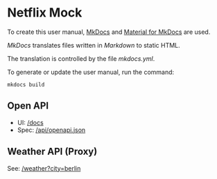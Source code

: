 # Netflix Mock

To create this user manual, [MkDocs](https://www.mkdocs.org/) and [Material for MkDocs](https://squidfunk.github.io/mkdocs-material/)
are used. 

_MkDocs_ translates files written in _Markdown_ to static HTML.

The translation is controlled by the file _mkdocs.yml_.

To generate or update the user manual, run the command:

```shell
mkdocs build
```

## Open API

- UI: [/docs](/docs)
- Spec: [/api/openapi.json](/api/openapi.json)

## Weather API (Proxy)

See: [/weather?city=berlin](/weather?city=berlin)
